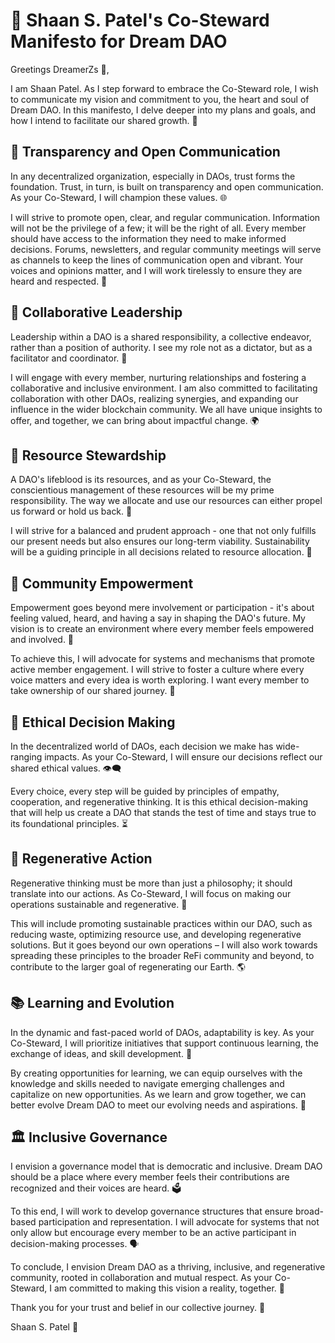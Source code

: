 # 📜 Shaan S. Patel's Co-Steward Manifesto for Dream DAO
Greetings DreamerZs 👋,

I am Shaan Patel. As I step forward to embrace the Co-Steward role, I wish to communicate my vision and commitment to you, the heart and soul of Dream DAO. In this manifesto, I delve deeper into my plans and goals, and how I intend to facilitate our shared growth. 🌱

## 📢 Transparency and Open Communication
In any decentralized organization, especially in DAOs, trust forms the foundation. Trust, in turn, is built on transparency and open communication. As your Co-Steward, I will champion these values. 🌐

I will strive to promote open, clear, and regular communication. Information will not be the privilege of a few; it will be the right of all. Every member should have access to the information they need to make informed decisions. Forums, newsletters, and regular community meetings will serve as channels to keep the lines of communication open and vibrant. Your voices and opinions matter, and I will work tirelessly to ensure they are heard and respected. 💬

## 🤝 Collaborative Leadership
Leadership within a DAO is a shared responsibility, a collective endeavor, rather than a position of authority. I see my role not as a dictator, but as a facilitator and coordinator. 👥

I will engage with every member, nurturing relationships and fostering a collaborative and inclusive environment. I am also committed to facilitating collaboration with other DAOs, realizing synergies, and expanding our influence in the wider blockchain community. We all have unique insights to offer, and together, we can bring about impactful change. 🌍

## 🤲 Resource Stewardship
A DAO's lifeblood is its resources, and as your Co-Steward, the conscientious management of these resources will be my prime responsibility. The way we allocate and use our resources can either propel us forward or hold us back. 🔄

I will strive for a balanced and prudent approach - one that not only fulfills our present needs but also ensures our long-term viability. Sustainability will be a guiding principle in all decisions related to resource allocation. 🌳

## 👫 Community Empowerment
Empowerment goes beyond mere involvement or participation - it's about feeling valued, heard, and having a say in shaping the DAO's future. My vision is to create an environment where every member feels empowered and involved. 💪

To achieve this, I will advocate for systems and mechanisms that promote active member engagement. I will strive to foster a culture where every voice matters and every idea is worth exploring. I want every member to take ownership of our shared journey. 🚀

## 🧭 Ethical Decision Making
In the decentralized world of DAOs, each decision we make has wide-ranging impacts. As your Co-Steward, I will ensure our decisions reflect our shared ethical values. 👁️‍🗨️

Every choice, every step will be guided by principles of empathy, cooperation, and regenerative thinking. It is this ethical decision-making that will help us create a DAO that stands the test of time and stays true to its foundational principles. ⏳

## 🌱 Regenerative Action
Regenerative thinking must be more than just a philosophy; it should translate into our actions. As Co-Steward, I will focus on making our operations sustainable and regenerative. 🔄

This will include promoting sustainable practices within our DAO, such as reducing waste, optimizing resource use, and developing regenerative solutions. But it goes beyond our own operations – I will also work towards spreading these principles to the broader ReFi community and beyond, to contribute to the larger goal of regenerating our Earth. 🌎

## 📚 Learning and Evolution
In the dynamic and fast-paced world of DAOs, adaptability is key. As your Co-Steward, I will prioritize initiatives that support continuous learning, the exchange of ideas, and skill development. 🧠

By creating opportunities for learning, we can equip ourselves with the knowledge and skills needed to navigate emerging challenges and capitalize on new opportunities. As we learn and grow together, we can better evolve Dream DAO to meet our evolving needs and aspirations. 🌈

## 🏛️ Inclusive Governance
I envision a governance model that is democratic and inclusive. Dream DAO should be a place where every member feels their contributions are recognized and their voices are heard. 🗳️

To this end, I will work to develop governance structures that ensure broad-based participation and representation. I will advocate for systems that not only allow but encourage every member to be an active participant in decision-making processes. 🗣️

To conclude, I envision Dream DAO as a thriving, inclusive, and regenerative community, rooted in collaboration and mutual respect. As your Co-Steward, I am committed to making this vision a reality, together. 🤗

Thank you for your trust and belief in our collective journey. 🙏

Shaan S. Patel 🌟
